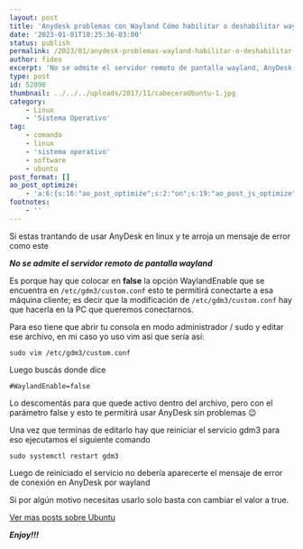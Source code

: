 ```yaml
---
layout: post
title: 'Anydesk problemas con Wayland Cómo habilitar o deshabilitar wayland en Ubuntu 22.04 Desktop'
date: '2023-01-01T10:25:36-03:00'
status: publish
permalink: /2023/01/anydesk-problemas-wayland-habilitar-o-deshabilitar-wayland-ubuntu.html
author: fideo
excerpt: 'No se admite el servidor remoto de pantalla wayland, AnyDesk ubuntu'
type: post
id: 52098
thumbnail: ../../../uploads/2017/11/cabeceraUbuntu-1.jpg
category:
    - Linux
    - 'Sistema Operativo'
tag:
    - comando
    - linux
    - 'sistema operativo'
    - software
    - ubuntu
post_format: []
ao_post_optimize:
    - 'a:6:{s:16:"ao_post_optimize";s:2:"on";s:19:"ao_post_js_optimize";s:2:"on";s:20:"ao_post_css_optimize";s:2:"on";s:12:"ao_post_ccss";s:2:"on";s:16:"ao_post_lazyload";s:2:"on";s:15:"ao_post_preload";s:0:"";}'
footnotes:
    - ''
---
```

Si estas trantando de usar AnyDesk en linux y te arroja un mensaje de error como este

***No se admite el servidor remoto de pantalla wayland***

Es porque hay que colocar en **false** la opción WaylandEnable que se encuentra en `/etc/gdm3/custom.conf` esto te permitirá conectarte a esa máquina cliente; es decir que la modificación de `/etc/gdm3/custom.conf` hay que hacerla en la PC que queremos conectarnos.

Para eso tiene que abrir tu consola en modo administrador / sudo y editar ese archivo, en mi caso yo uso vim asi que sería así:

```
sudo vim /etc/gdm3/custom.conf
```

Luego buscás donde dice

```
#WaylandEnable=false
```

Lo descomentás para que quede activo dentro del archivo, pero con el parámetro false y esto te permitirá usar AnyDesk sin problemas 😉

Una vez que terminas de editarlo hay que reiniciar el servicio gdm3 para eso ejecutamos el siguiente comando

```
sudo systemctl restart gdm3
```

Luego de reiniciado el servicio no debería aparecerte el mensaje de error de conexión en AnyDesk por wayland

Si por algún motivo necesitas usarlo solo basta con cambiar el valor a true.

[Ver mas posts sobre Ubuntu](/tags/#ubuntu)

***Enjoy!!!***
